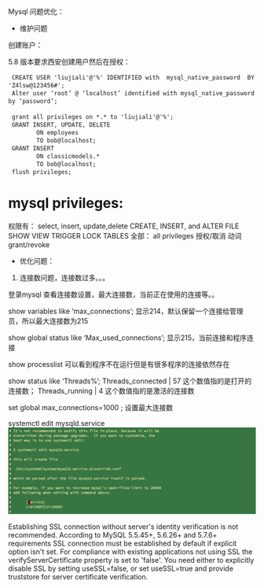 Mysql 问题优化：

- 维护问题

创建账户：

5.8 版本要求西安创建用户然后在授权：
	 
	 CREATE USER 'liujiali'@'%' IDENTIFIED with  mysql_native_password  BY 'Z4lsw@123456#';	
	 Alter user ‘root’ @ ‘localhost’ identified with mysql_native_password by ‘password’; 
	 
	 grant all privileges on *.* to 'liujiali'@'%';
	 GRANT INSERT, UPDATE, DELETE
			ON employees 
			TO bob@localhost;
	 GRANT INSERT 
			ON classicmodels.* 
			TO bob@localhost;
	 flush privileges;


# mysql privileges:
权限有：
select, insert, update,delete
CREATE, INSERT, and ALTER
FILE
SHOW VIEW
TRIGGER
LOCK TABLES
全部：
all privileges
授权/取消 动词
grant/revoke

- 优化问题：

1.  连接数问题，连接数过多。。。

登录mysql 查看连接数设置，最大连接数，当前正在使用的连接等。。

show variables like ‘max_connections’; 显示214，默认保留一个连接给管理员，所以最大连接数为215

show global status like ‘Max_used_connections’; 显示215，当前连接和程序连接

show processlist 可以看到程序不在运行但是有很多程序的连接依然存在

show status like ‘Threads%’; Threads_connected | 57 这个数值指的是打开的连接数； Threads_running | 4 这个数值指的是激活的连接数


set global max_connections=1000 ; 设置最大连接数

systemctl edit mysqld.service
![mysqld.service](../img/mysql/mysqld.service_edit.png)

 Establishing SSL connection without server's identity verification is not recommended. According to MySQL 5.5.45+, 5.6.26+ and 5.7.6+ requirements SSL connection must be established by default if explicit option isn't set. For compliance with existing applications not using SSL the verifyServerCertificate property is set to 'false'. You need either to explicitly disable SSL by setting useSSL=false, or set useSSL=true and provide truststore for server certificate verification.
